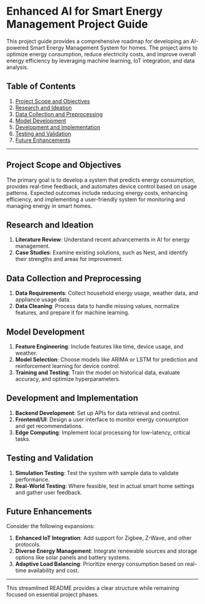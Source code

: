 # Enhanced AI for Smart Energy Management Project Guide

This project guide provides a comprehensive roadmap for developing an AI-powered Smart Energy Management System for homes. The project aims to optimize energy consumption, reduce electricity costs, and improve overall energy efficiency by leveraging machine learning, IoT integration, and data analysis.

## Table of Contents
1. [Project Scope and Objectives](#project-scope-and-objectives)
2. [Research and Ideation](#research-and-ideation)
3. [Data Collection and Preprocessing](#data-collection-and-preprocessing)
4. [Model Development](#model-development)
5. [Development and Implementation](#development-and-implementation)
6. [Testing and Validation](#testing-and-validation)
7. [Future Enhancements](#future-enhancements)

---

## Project Scope and Objectives
The primary goal is to develop a system that predicts energy consumption, provides real-time feedback, and automates device control based on usage patterns. Expected outcomes include reducing energy costs, enhancing efficiency, and implementing a user-friendly system for monitoring and managing energy in smart homes.

## Research and Ideation
1. **Literature Review**: Understand recent advancements in AI for energy management.
2. **Case Studies**: Examine existing solutions, such as Nest, and identify their strengths and areas for improvement.

## Data Collection and Preprocessing
1. **Data Requirements**: Collect household energy usage, weather data, and appliance usage data.
2. **Data Cleaning**: Process data to handle missing values, normalize features, and prepare it for machine learning.

## Model Development
1. **Feature Engineering**: Include features like time, device usage, and weather.
2. **Model Selection**: Choose models like ARIMA or LSTM for prediction and reinforcement learning for device control.
3. **Training and Testing**: Train the model on historical data, evaluate accuracy, and optimize hyperparameters.

## Development and Implementation
1. **Backend Development**: Set up APIs for data retrieval and control.
2. **Frontend/UI**: Design a user interface to monitor energy consumption and get recommendations.
3. **Edge Computing**: Implement local processing for low-latency, critical tasks.

## Testing and Validation
1. **Simulation Testing**: Test the system with sample data to validate performance.
2. **Real-World Testing**: Where feasible, test in actual smart home settings and gather user feedback.

## Future Enhancements
Consider the following expansions:
1. **Enhanced IoT Integration**: Add support for Zigbee, Z-Wave, and other protocols.
2. **Diverse Energy Management**: Integrate renewable sources and storage options like solar panels and battery systems.
3. **Adaptive Load Balancing**: Prioritize energy consumption based on real-time availability and cost.

---

This streamlined README provides a clear structure while remaining focused on essential project phases.
